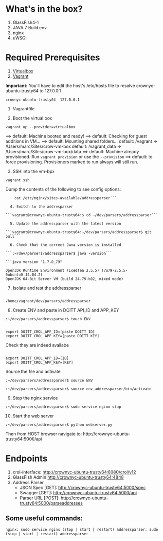 # What's in the box?

  1. GlassFish4-1
  2. JAVA 7 Build env
  3. nginx
  4. uWSGI

# Required Prerequisites

  1. [Virtualbox](https://www.virtualbox.org/)
  2. [Vagrant](https://www.vagrantup.com/)

**Important:** You'll have to edit the host's /etc/hosts file to resolve crownyc-ubuntu-trusty64 to 127.0.0.1

```crownyc-ubuntu-trusty64	127.0.0.1```

  1. Vagrantfile

  2. Boot the virtual box

```vagrant up --provider=virtualbox```

==> default: Machine booted and ready!
==> default: Checking for guest additions in VM...
==> default: Mounting shared folders...
    default: /vagrant => /Users/marc/Sites/crow-vm-box
    default: /vagrant_data => /Users/marc/Sites/crow-vm-box/data
    ==> default: Machine already provisioned. Run `vagrant provision` or use the `--provision`
    ==> default: to force provisioning. Provisioners marked to run always will still run.

  3. SSH into the vm-bpx

```vagrant ssh```

Dump the contents of the following to see config options:

```cat /etc/init/addressparser.conf
    cat /etc/nginx/sites-available/addressparser```

  4. Switch to the addresparser 

```vagrant@crownyc-ubuntu-trusty64:$ cd ~/dev/parsers/addressparser```

  5. Update the addressparser with the latest version

```vagrant@crownyc-ubuntu-trusty64:~/dev/parsers/addressparser$ git pull```

  6. Check that the correct Java version is installed

```:~/dev/parsers/addressparser$ java -version```

```java version "1.7.0_79"

OpenJDK Runtime Environment (IcedTea 2.5.5) (7u79-2.5.5-0ubuntu0.14.04.2)
OpenJDK 64-Bit Server VM (build 24.79-b02, mixed mode)
```

  7. Isolate and test the addressparser

```:~/dev/parsers/addressparser$ pwd

/home/vagrant/dev/parsers/addressparser
```

  8. Create ENV and paste in DOITT API_ID and APP_KEY

```:~/dev/parsers/addressparser$ touch ENV```

```:~/dev/parsers/addressparser$ sudo vi ENV

export DOITT_CROL_APP_ID=[paste DOITT ID]
export DOITT_CROL_APP_KEY=[paste DOITT KEY]
```

Check they are indeed availabe

```:~/dev/parsers/addressparser$ cat ENV

export DOITT_CROL_APP_ID=[ID]
export DOITT_CROL_APP_KEY=[KEY]
```

Source the file and activate

```:~/dev/parsers/addressparser$ source ENV```

```:~/dev/parsers/addressparser$ source env_addressparser/bin/activate```

  9. Stop the nginx service

```:~/dev/parsers/addressparser$ sudo service nginx stop```

  10. Start the web server

```:~/dev/parsers/addressparser$ python webserver.py```

Then from HOST browser navigate to: http://crownyc-ubuntu-trusty64:5000/api

# Endpoints 
  1. crol-interface: [http://crownyc-ubuntu-trusty64:8080/crol/v12](http://crownyc-ubuntu-trusty64:8080/crol/v12)
  2. GlassFish Admin:[http://crownyc-ubuntu-trusty64:4848](http://crownyc-ubuntu-trusty64:4848)
  3. Address Parser 
     - JSON Spec [GET]: [http://crownyc-ubuntu-trusty64:5000/spec](http://crownyc-ubuntu-trusty64:5000/spec)
     - Swagger [GET]: [http://crownyc-ubuntu-trusty64:5000/api](http://crownyc-ubuntu-trusty64:5000/api)
     - Parser URL [POST]: [http://crownyc-ubuntu-trusty64:5000/parseaddresses](http://crownyc-ubuntu-trusty64:5000/parseaddresses)

## Some useful commands: 

`nginx: sudo service nginx (stop | start | restart)
addressparser: sudo (stop | start | restart) addressparser`

